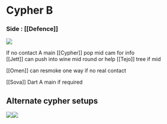 # Cypher B


### Side : [[Defence]]

**![](https://lh7-rt.googleusercontent.com/docsz/AD_4nXf1OzkaqUahLiw8XikzCvbpEHL-sBNEqAtcIpz9n25livQRw8MeM3dsD4Se8x70ZUkQwcu-kCHPR38Qbe4TYApnu8uURnlYlhXKf6FAgYM-MnIYW_fzEgKnkLcylWhRl2fJAMzJjg?key=rNQXPA29io1jdMHdqXdWie4o)**

If no contact A main [[Cypher]] pop mid cam for info  
[[Jett]] can push into wine mid round or help [[Tejo]] tree if mid

[[Omen]] can resmoke one way if no real contact

[[Sova]] Dart A main if required


## Alternate cypher setups
![](https://lh7-rt.googleusercontent.com/docsz/AD_4nXd0oZBMhw1eC5sOo9j-JAaWEnVADh9FShc7FYyygsOhG6YZc6UXIH2LncDHi1NDm0sBFVBpfKA0MV1ESzRbEXf8vp_evQJ9GK3RTI9jovsxTQuRz9qjWmV3sb92YTOlBuHVYc0aJg?key=rNQXPA29io1jdMHdqXdWie4o)![](https://lh7-rt.googleusercontent.com/docsz/AD_4nXfaGo31UB9dtF2Ba5XK0nGNGkB0LnPoVumBDE88GUsMfWt56LcVloYqPvuhg4C8ToFji_vafNUdVIBnwYjCDY6lI3crBCxZlCvAw4MWAPY_MhsDGjv6D2pZhqzgJk1THxJ8IfsBMQ?key=rNQXPA29io1jdMHdqXdWie4o)
